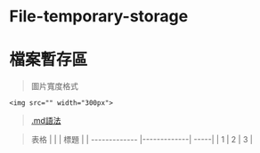 # File-temporary-storage
# 檔案暫存區  

> 圖片寬度格式
```
<img src="" width="300px">
```
>[.md語法](https://gist.github.com/billy3321/1001749662c370887c63bb30f26c9e6e)

> 表格
|         |           | 標題 |
| ------------- |-------------| -----|
| 1 | 2 | 3 |
